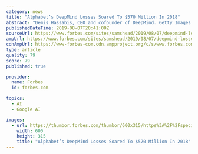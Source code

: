 ```yaml
---
category: news
title: "Alphabet’s DeepMind Losses Soared To $570 Million In 2018"
abstract: "Demis Hassabis, CEO and cofounder of DeepMind. Getty Images DeepMind, the Google-owned artificial intelligence firm on a mission to create human-level AI, had an expensive year in 2018, according to documents filed with the U.K.’s Companies House ..."
publishedDateTime: 2019-08-07T20:41:00Z
sourceUrl: https://www.forbes.com/sites/samshead/2019/08/07/deepmind-losses-soared-to-570-million-in-2018/
ampUrl: https://www.forbes.com/sites/samshead/2019/08/07/deepmind-losses-soared-to-570-million-in-2018/amp/
cdnAmpUrl: https://www-forbes-com.cdn.ampproject.org/c/s/www.forbes.com/sites/samshead/2019/08/07/deepmind-losses-soared-to-570-million-in-2018/amp/
type: article
quality: 79
score: 79
published: true

provider:
  name: Forbes
  id: forbes.com

topics:
  - AI
  - Google AI

images:
  - url: https://thumbor.forbes.com/thumbor/600x315/https%3A%2F%2Fspecials-images.forbesimg.com%2Fimageserve%2F5d4ad2fc37f1f90008ec84a9%2F960x0.jpg
    width: 600
    height: 315
    title: "Alphabet’s DeepMind Losses Soared To $570 Million In 2018"
---
```

